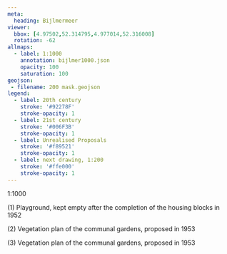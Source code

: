 ```yaml
---
meta:
  heading: Bijlmermeer
viewer:
  bbox: [4.97502,52.314795,4.977014,52.316008]
  rotation: -62
allmaps:
  - label: 1:1000
    annotation: bijlmer1000.json
    opacity: 100
    saturation: 100
geojson:
 - filename: 200 mask.geojson
legend:
  - label: 20th century
    stroke: '#92278F'
    stroke-opacity: 1
  - label: 21st century
    stroke: '#006F3B'
    stroke-opacity: 1
  - label: Unrealised Proposals
    stroke: '#f89521'
    stroke-opacity: 1
  - label: next drawing, 1:200
    stroke: '#ffe000'
    stroke-opacity: 1
---
```

1:1000


(1) Playground, kept empty after the completion of the housing blocks in 1952


(2) Vegetation plan of the communal gardens, proposed in 1953


(3) Vegetation plan of the communal gardens, proposed in 1953
